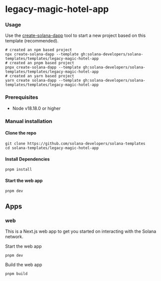 # legacy-magic-hotel-app

### Usage

Use the [create-solana-dapp](https://github.com/solana-developers/create-solana-dapp) tool to start a new project based
on this template (recommended).

```shell
# created an npm based project
npx create-solana-dapp --template gh:solana-developers/solana-templates/templates/legacy-magic-hotel-app
# created an pnpm based project
pnpx create-solana-dapp --template gh:solana-developers/solana-templates/templates/legacy-magic-hotel-app
# created an yarn based project
yarn create solana-dapp --template gh:solana-developers/solana-templates/templates/legacy-magic-hotel-app
```

### Prerequisites

- Node v18.18.0 or higher

### Manual installation

#### Clone the repo

```shell
git clone https://github.com/solana-developers/solana-templates
cd solana-templates/legacy-magic-hotel-app
```

#### Install Dependencies

```shell
pnpm install
```

#### Start the web app

```
pnpm dev
```

## Apps

### web

This is a Next.js web app to get you started on interacting with the Solana network.

Start the web app

```shell
pnpm dev
```

Build the web app

```shell
pnpm build
```
